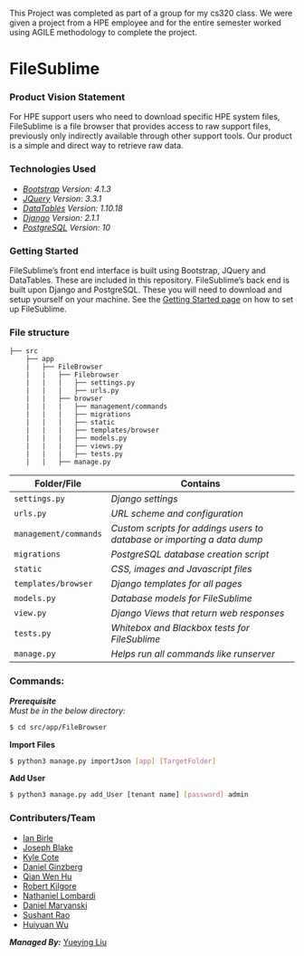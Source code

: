 This Project was completed as part of a group for my cs320 class. We were given a project from a HPE employee and for the entire semester worked using AGILE methodology to complete the project.

# FileSublime

### Product Vision Statement
For HPE support users who need to download specific HPE system files, FileSublime is a file browser that provides access to raw support files, previously only indirectly available through other support tools. Our product is a simple and direct way to retrieve raw data.

### Technologies Used
- *[Bootstrap] Version: 4.1.3*
- *[JQuery] Version: 3.3.1*
- *[DataTables] Version: 1.10.18*
- *[Django] Version: 2.1.1*
- *[PostgreSQL] Version: 10*

### Getting Started

FileSublime’s front end interface is built using Bootstrap, JQuery and DataTables. These are included in this repository. FileSublime’s back end is built upon Django and PostgreSQL. These you will need to download and setup yourself on your machine. See the [Getting Started page](https://github.com/sushant10/CS320_gameofthreads/wiki/Getting-Started) on how to set up FileSublime.

### File structure
```
├── src
    ├── app
    |   ├── FileBrowser
    |   |   ├── Filebrowser
    |   |   |   ├── settings.py 
    |   |   |   ├── urls.py 
    |   |   ├── browser
    |   |   |   ├── management/commands
    |   |   |   ├── migrations
    |   |   |   ├── static
    |   |   |   ├── templates/browser
    |   |   |   ├── models.py
    |   |   |   ├── views.py
    |   |   |   ├── tests.py
    |   |   ├── manage.py
```
| Folder/File | Contains |
| ------ | ------ |
| `settings.py` |  *Django settings* |
| `urls.py` | *URL scheme and configuration*  |
| `management/commands` | *Custom scripts for addings users to database or importing a data dump* |
| `migrations` | *PostgreSQL database creation script*  |
| `static` | *CSS, images and Javascript files*  |
| `templates/browser` | *Django templates for all pages* |
| `models.py` | *Database models for FileSublime* |
| `view.py` | *Django Views that return web responses* |
| `tests.py` | *Whitebox and Blackbox tests for FileSublime* |
| `manage.py` | *Helps run all commands like runserver* |

### Commands:
**_Prerequisite_** <br>
*Must be in the below directory:*

```sh
$ cd src/app/FileBrowser
```
**Import Files**

```sh
$ python3 manage.py importJson [app] [TargetFolder]
```

**Add User**
```sh
$ python3 manage.py add_User [tenant name] [password] admin  
```

### Contributers/Team
- [Ian Birle](https://github.com/ibirle)
- [Joseph Blake](https://github.com/josephblake8424)
- [Kyle Cote](https://github.com/kzcote)
- [Daniel Ginzberg](https://github.com/ginzbeda)
- [Qian Wen Hu](https://github.com/qianwenhu)
- [Robert Kilgore](https://github.com/Rob-Kilgore)
- [Nathaniel Lombardi](https://github.com/nzlombardi)
- [Daniel Maryanski](https://github.com/danielmaryanski)
- [Sushant Rao](https://github.com/sushant10/)
- [Huiyuan Wu](https://github.com/huiyuanWu) <br>

**_Managed By:_** [Yueying Liu](https://github.com/linglonglinglong)


[//]: # (These are reference links used in the body of this note and get stripped out when the markdown processor does its job. )

[Bootstrap]: <https://getbootstrap.com/docs/4.1/getting-started/introduction/>
[jQuery]: <http://jquery.com>
[DataTables]: <https://datatables.net/>
[Django]: <https://www.djangoproject.com/>
[PostgreSQL]: <https://www.postgresql.org/>

  

